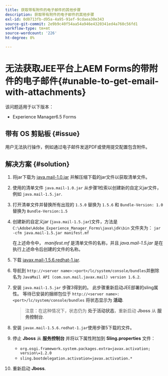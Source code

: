 ```yaml
---
title: 获取带有附件的电子邮件的其他步骤
description: 获取带有附件的电子邮件的其他步骤
exl-id: 0d0713fb-d95a-4a95-91ef-9cdaea30e343
source-git-commit: 2e9b9c40f54aa54a946e4320341ed4a760c56fd1
workflow-type: tm+mt
source-wordcount: '226'
ht-degree: 0%

---
```


# 无法获取JEE平台上AEM Forms的带附件的电子邮件{#unable-to-get-email-with-attachments}

该问题适用于以下版本：
* Experience Manager6.5 Forms

## 带有 OS 剪贴板 {#issue}

用户无法执行操作，例如通过电子邮件发送PDF或使用提交配置包含附件。

## 解决方案 {#solution}

1. 将jar下载为 [java.mail-1.0.jar](/help/forms/using/java.mail-1.0.jar) 并解压缩下载的jar文件以获取清单文件。

1. 使用的清单文件 `java.mail-1.0.jar` 从步骤1检索以创建新的自定义jar文件，例如 `java.mail-1.5.jar`.

1. 打开清单文件并替换所有出现的 `1.5.0` 替换为 `1.5.6` 和 `Bundle-Version: 1.0` 替换为 `Bundle-Version:1.5`

1. 创建新的自定义jar (`java.mail-1.5.jar`)文件，方法是 `C:\Adobe\Adobe_Experience_Manager_Forms\java\jdk\bin` 文件夹为：
   `jar -cfm java.mail-1.5.jar manifest.mf`

   在上述命令中， *manifest.mf* 是清单文件的名称，并且 *java.mail-1.5.jar* 是在执行上述命令后创建的文件的名称。

1. 下载 [javax.mail-1.5.6.redhat-1.jar](https://mvnrepository.com/artifact/com.sun.mail/javax.mail/1.5.6.redhat-1).

1. 导航到 `http://<server name>:<port>/lc/system/console/bundles`并删除名为 `JavaMail API (com.sun.mail.javax.mail) version 1.6.2`.

1. 安装 `java.mail-1.5.jar` 步骤3得到的。  此步骤重新启动JEE部署的sling属性。 等待已安装的捆绑包位于 `http://<server name>:<port>/lc/system/console/bundles` 将状态显示为 **活动**.

   >注意：在这种情况下，状态仍为 **处于活动状态**，重新启动   **Jboss** 从 **服务控制台**.


1. 安装 `javax.mail-1.5.6.redhat-1.jar`使用步骤5下载的文件。

1. 停止 **Jboss** 从 **服务控制台** 并将以下属性附加到 **Sling.properties** 文件：
   * `org.osgi.framework.system.packages.extra=javax.activation; version\=1.2.0`
   * `sling.bootdelegation.activation=javax.activation.*`

1. 重新启动 **Jboss**.
